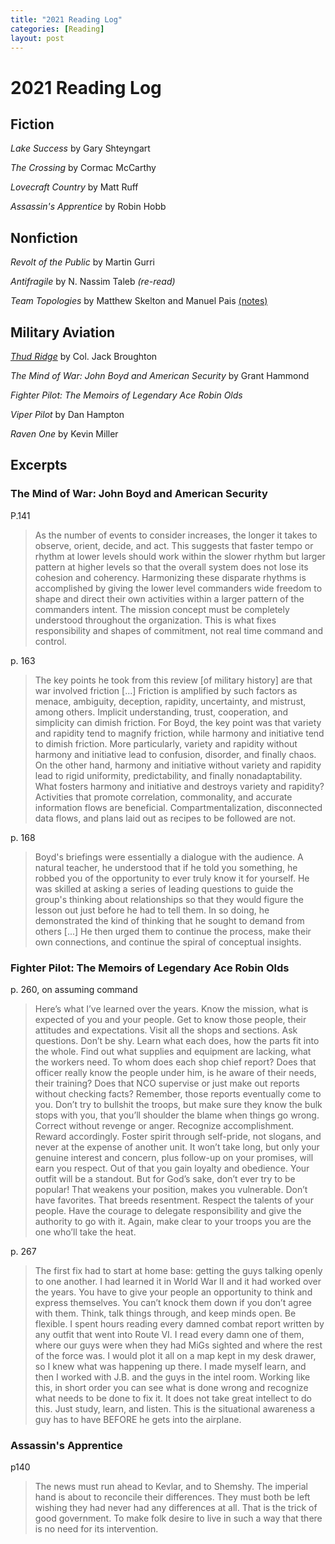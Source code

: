 ```yaml
---
title: "2021 Reading Log"
categories: [Reading]
layout: post
---
```

# 2021 Reading Log

## Fiction
_Lake Success_ by Gary Shteyngart

_The Crossing_ by Cormac McCarthy

_Lovecraft Country_ by Matt Ruff

_Assassin's Apprentice_ by Robin Hobb


## Nonfiction
_Revolt of the Public_ by Martin Gurri

_Antifragile_ by N. Nassim Taleb _(re-read)_

_Team Topologies_ by Matthew Skelton and Manuel Pais [(notes)](/reading/2021-01-01-team-topologies-reading-notes/)


## Military Aviation
_[Thud Ridge](https://en.wikipedia.org/wiki/Thud_Ridge_(book))_ by Col. Jack Broughton

_The Mind of War: John Boyd and American Security_ by Grant Hammond

_Fighter Pilot: The Memoirs of Legendary Ace Robin Olds_

_Viper Pilot_ by Dan Hampton

_Raven One_ by Kevin Miller


## Excerpts

### The Mind of War: John Boyd and American Security
P.141 
>As the number of events to consider increases, the longer it takes to observe, orient, decide, and act. 
This suggests that faster tempo or rhythm at lower levels should work within the slower rhythm but larger pattern at higher levels so that the overall system does not lose its cohesion and coherency. Harmonizing these disparate rhythms is accomplished by giving the lower level commanders wide freedom to shape and direct their own activities within a larger pattern of the commanders intent.
>The mission concept must be completely understood throughout the organization. This is what fixes responsibility and shapes of commitment, not real time command and control.

p. 163
> The key points he took from this review [of military history] are that war involved friction [...] Friction is amplified by such factors as menace, ambiguity, deception, rapidity, uncertainty, and mistrust, among others. Implicit understanding, trust, cooperation, and simplicity can dimish friction. For Boyd, the key point was that variety and rapidity tend to magnify friction, while harmony and initiative tend to dimish friction. More particularly, variety and rapidity without harmony and initiative lead to confusion, disorder, and finally chaos. On the other hand, harmony and initiative without variety and rapidity lead to rigid uniformity, predictability, and finally nonadaptability. What fosters harmony and initiative and destroys variety and rapidity? Activities that promote correlation, commonality, and accurate information flows are beneficial. Compartmentalization, disconnected data flows, and plans laid out as recipes to be followed are not.

p. 168
> Boyd's briefings were essentially a dialogue with the audience. A natural teacher, he understood that if he told you something, he robbed you of the opportunity to ever truly know it for yourself. He was skilled at asking a series of leading questions to guide the group's thinking about relationships so that they would figure the lesson out just before he had to tell them. In so doing, he demonstrated the kind of thinking that he sought to demand from others [...] He then urged them to continue the process, make their own connections, and continue the spiral of conceptual insights.

### Fighter Pilot: The Memoirs of Legendary Ace Robin Olds
p. 260, on assuming command
> Here’s what I’ve learned over the years. Know the mission, what is expected of you and your people. Get to know those people, their attitudes and expectations. Visit all the shops and sections. Ask questions. Don’t be shy. Learn what each does, how the parts fit into the whole. Find out what supplies and equipment are lacking, what the workers need. To whom does each shop chief report? Does that officer really know the people under him, is he aware of their needs, their training? Does that NCO supervise or just make out reports without checking facts? Remember, those reports eventually come to you. Don’t try to bullshit the troops, but make sure they know the bulk stops with you, that you’ll shoulder the blame when things go wrong. Correct without revenge or anger. Recognize accomplishment. Reward accordingly. Foster spirit through self-pride, not slogans, and never at the expense of another unit. It won’t take long, but only your genuine interest and concern, plus follow-up on your promises, will earn you respect. Out of that you gain loyalty and obedience. Your outfit will be a standout. But for God’s sake, don’t ever try to be popular! That weakens your position, makes you vulnerable. Don’t have favorites. That breeds resentment. Respect the talents of your people. Have the courage to delegate responsibility and give the authority to go with it. Again, make clear to your troops you are the one who’ll take the heat.

p. 267
> The first fix had to start at home base: getting the guys talking openly to one another. I had learned it in World War II and it had worked over the years. You have to give your people an opportunity to think and express themselves. You can’t knock them down if you don’t agree with them. Think, talk things through, and keep minds open. Be flexible. I spent hours reading every damned combat report written by any outfit that went into Route VI. I read every damn one of them, where our guys were when they had MiGs sighted and where the rest of the force was. I would plot it all on a map kept in my desk drawer, so I knew what was happening up there. I made myself learn, and then I worked with J.B. and the guys in the intel room. Working like this, in short order you can see what is done wrong and recognize what needs to be done to fix it. It does not take great intellect to do this. Just study, learn, and listen. This is the situational awareness a guy has to have BEFORE he gets into the airplane.

### Assassin's Apprentice
p140
>The news must run ahead to Kevlar, and to Shemshy. The imperial hand is about to reconcile their differences. They must both be left wishing they had never had any differences at all. That is the trick of good government. To make folk desire to live in such a way that there is no need for its intervention.
